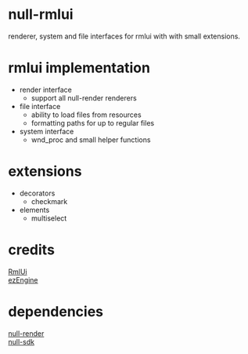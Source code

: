 # null-rmlui
renderer, system and file interfaces for rmlui with with small extensions.

# rmlui implementation
* render interface
    * support all null-render renderers
* file interface
    * ability to load files from resources
    * formatting paths for up to regular files
* system interface
    * wnd_proc and small helper functions

# extensions
* decorators
    * checkmark
* elements
    * multiselect

# credits
[RmlUi](https://github.com/mikke89/RmlUi) \
[ezEngine](https://github.com/ezEngine/ezEngine)

# dependencies
[null-render](https://github.com/nullptr-sources/null-render) \
[null-sdk](https://github.com/nullptr-sources/null-sdk)